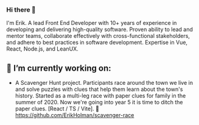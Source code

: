 ### Hi there 👋
I'm Erik. A lead Front End Developer with 10+ years of experience in developing and delivering high-quality software. Proven ability to lead and mentor teams, collaborate effectively with cross-functional stakeholders, and adhere to best practices in software development. Expertise in Vue, React, Node.js, and LeanUX.

## 🔭 I’m currently working on:
- A Scavenger Hunt project. Participants race around the town we live in and solve puzzles with clues that help them learn about the town's history. Started as a multi-leg race with paper clues for family in the summer of 2020. Now we're going into year 5 it is time to ditch the paper clues. [React / TS / Vite].
🔗 https://github.com/ErikHolman/scavenger-race

<!--
**ErikHolman/ErikHolman** is a ✨ _special_ ✨ repository because its `README.md` (this file) appears on your GitHub profile.

Here are some ideas to get you started:

- 🔭 I’m currently working on ...
- 🌱 I’m currently learning ...
- 👯 I’m looking to collaborate on ...
- 🤔 I’m looking for help with ...
- 💬 Ask me about ...
- 📫 How to reach me: ...
- 😄 Pronouns: ...
- ⚡ Fun fact: ...
-->
